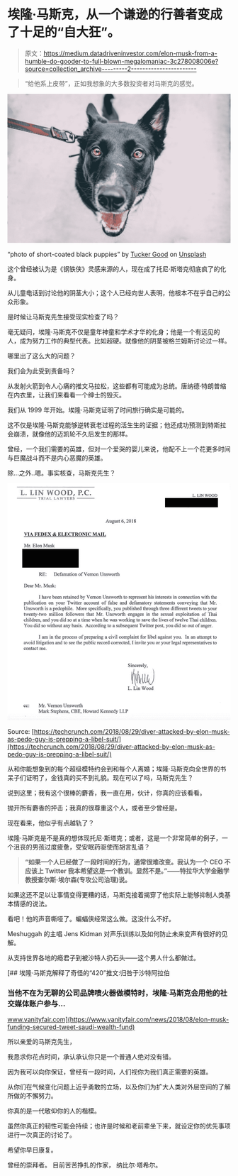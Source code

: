 # 埃隆·马斯克，从一个谦逊的行善者变成了十足的“自大狂”。

> 原文：<https://medium.datadriveninvestor.com/elon-musk-from-a-humble-do-gooder-to-full-blown-megalomaniac-3c278008006e?source=collection_archive---------2----------------------->

> “给他系上皮带”，正如我想象的大多数投资者对马斯克的感觉。

![](img/89bb35e7740e8d57ea6cd046898baf73.png)

“photo of short-coated black puppies” by [Tucker Good](https://unsplash.com/@tuckergood?utm_source=medium&utm_medium=referral) on [Unsplash](https://unsplash.com?utm_source=medium&utm_medium=referral)

这个曾经被认为是《钢铁侠》灵感来源的人，现在成了托尼·斯塔克彻底疯了的化身。

从儿童电话到讨论他的阴茎大小；这个人已经向世人表明，他根本不在乎自己的公众形象。

是时候让马斯克先生接受现实检查了吗？

毫无疑问，埃隆·马斯克不仅是童年神童和学术才华的化身；他是一个有远见的人，成为努力工作的典型代表。比如超硬。就像他的阴茎被格兰姆斯讨论过一样。

哪里出了这么大的问题？

我们会为此受到责备吗？

从发射火箭到令人心痛的推文马拉松，这些都有可能成为总统。唐纳德·特朗普缩在内衣里，让我们来看看一个绅士的毁灭。

我们从 1999 年开始。埃隆·马斯克证明了时间旅行确实是可能的。

这不仅是埃隆·马斯克能够逆转衰老过程的活生生的证据；他还成功预测到特斯拉会崩溃，就像他的迈凯轮不久后发生的那样。

曾经，一个我们需要的英雄，但对一个爱哭的婴儿来说，他配不上一个花更多时间与巨魔战斗而不是内心恶魔的英雄。

除...之外..嗯。事实核查，马斯克先生？

![](img/55b7a846f5497bb8f08b392ebc1086cc.png)

Source: [https://techcrunch.com/2018/08/29/diver-attacked-by-elon-musk-as-pedo-guy-is-prepping-a-libel-suit/](https://techcrunch.com/2018/08/29/diver-attacked-by-elon-musk-as-pedo-guy-is-prepping-a-libel-suit/)

从和你能想象到的每个超级模特约会到和每个人离婚；埃隆·马斯克向全世界的书呆子们证明了，金钱真的买不到礼貌。现在可以了吗，马斯克先生？

说到这里；我有这个很棒的麝香，我一直在用，伙计，你真的应该看看。

抛开所有麝香的抨击；我真的很尊重这个人，或者至少曾经是。

现在看来，他似乎有点越轨了？

埃隆·马斯克是不是真的想体现托尼·斯塔克；或者，这是一个非常简单的例子，一个沮丧的男孩过度疲惫，受安眠药驱使而胡言乱语？

> **“如果一个人已经做了一段时间的行为，通常很难改变。我认为一个 CEO 不应该上 Twitter 我本希望这是一个教训。显然不是。”——特拉华大学金融学教授查尔斯·埃尔森(专攻公司治理)说。**

如果这还不足以让事情变得更糟的话，马斯克接着揭穿了他实际上能够抑制人类基本情感的说法。

看吧！他的声音嘶哑了。蝙蝠侠经常这么做。这没什么不好。

Meshuggah 的主唱 Jens Kidman 对声乐训练以及如何防止未来变声有很好的见解。

从支持世界各地的瘾君子到被沙特人扔石头——这个男人什么都做过。

[](https://www.vanityfair.com/news/2018/08/elon-musk-funding-secured-tweet-saudi-wealth-fund) [## 埃隆·马斯克解释了奇怪的“420”推文:归咎于沙特阿拉伯

### 当他不在为无聊的公司品牌喷火器做模特时，埃隆·马斯克会用他的社交媒体账户参与…

www.vanityfair.com](https://www.vanityfair.com/news/2018/08/elon-musk-funding-secured-tweet-saudi-wealth-fund) 

所以亲爱的马斯克先生，

我恳求你花点时间，承认承认你只是一个普通人绝对没有错。

因为我可以向你保证，曾经有一段时间，人们视你为我们真正需要的英雄。

从你们在气候变化问题上近乎勇敢的立场，以及你们为扩大人类对外层空间的了解所做的不懈努力。

你真的是一代敬仰你的人的楷模。

虽然你真正的韧性可能会持续；也许是时候和老前辈坐下来，就设定你的优先事项进行一次真正的讨论了。

希望你早日康复。

曾经的崇拜者。
目前苦苦挣扎的作家，
纳比尔·塔希尔。